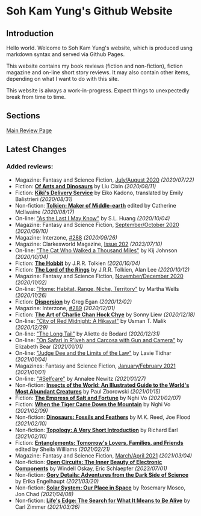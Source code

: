 # Soh Kam Yung's Github Website

## Introduction

Hello world. Welcome to Soh Kam Yung's website, which is produced usng markdown syntax and served via Github Pages.

This website contains my book reviews (fiction and non-fiction), fiction magazine and on-line short story reviews. It may also contain other items, depending on what I want to do with this site.

This website is always a work-in-progress. Expect things to unexpectedly break from time to time.

## Sections

[Main Review Page](reviews/README.md)

## Latest Changes

### Added reviews:
- Magazine: Fantasy and Science Fiction, [July/August 2020](reviews/magazines/FantasyAndScienceFiction/20200722-FSF202007.md) *(2020/07/22)*
- Fiction: [**Of Ants and Dinosaurs**](reviews/fiction/2020/20200811-OfAntsAndDinosaurs.md) by Liu Cixin *(2020/08/11)*
- Fiction: [**Kiki's Delivery Service**](reviews/fiction/2020/20200831-KikiDeliveryService.md) by Eiko Kadono, translated by Emily Balistrieri *(2020/08/31)*
- Non-fiction: [**Tolkien: Maker of Middle-earth**](reviews/nonfiction/2020/20200817-TolkienMakerMiddleEarth.md) edited by Catherine McIlwaine *(2020/08/17)*
- On-line: ["As the Last I May Know"](reviews/online/2020/20201004-AsTheLastIMayKnow.md) by S.L. Huang *(2020/10/04)*
- Magazine: Fantasy and Science Fiction, [September/October 2020](reviews/magazines/FantasyAndScienceFiction/20200910-FSF202009.md) *(2020/09/10)*
- Magazine: Interzone, [#288](reviews/magazines/Interzone/20200926-Interzone288.md) *(2020/09/26)*
- Magazine: Clarkesworld Magazine, [Issue 202](reviews/magazines/Clarkesworld/20230710-Clarkesworld202.md) *(2023/07/10)*
- On-line: ["The Cat Who Walked a Thousand Miles"](reviews/online/2020/20201004-CatWhoWalkedAThousandMiles.md) by Kij Johnson *(2020/10/04)*
- Fiction: [**The Hobbit**](reviews/fiction/2020/20201004-TheHobbit.md) by J.R.R. Tolkien *(2020/10/04)*
- Fiction: [**The Lord of the Rings**](reviews/fiction/2020/20201012-LordOfTheRings.md) by J.R.R. Tolkien, Alan Lee *(2020/10/12)*
- Magazine: Fantasy and Science Fiction, [November/December 2020](reviews/magazines/FantasyAndScienceFiction/20201102-FSF202011.md) *(2020/11/02)*
- On-line: ["Home: Habitat, Range, Niche, Territory"](reviews/online/2020/20201126-HomeHabitatRangeNicheTerritory.md) by Martha Wells *(2020/11/26)*
- Fiction: [**Dispersion**](reviews/fiction/2020/20201202-DIspersion.md) by Greg Egan *(2020/12/02)*
- Magazine: Interzone, [#289](reviews/magazines/Interzone/20201201-Interzone289.md) *(2020/12/01)*
- Fiction: [**The Art of Charlie Chan Hock Chye**](reviews/fiction/2020/20201218-ArtCharlieChan.md) by Sonny Liew *(2020/12/18)*
- On-line: ["City of Red Midnight: A Hikayat"](reviews/online/2020/20201229-CityRedMidnight.md) by Usman T. Malik *(2020/12/29)*
- On-line: ["The Long Tail"](reviews/online/2020/20201231-LongTail.md) by Aliette de Bodard *(2020/12/31)*
- On-line: ["On Safari in R'lyeh and Carcosa with Gun and Camera"](reviews/online/2021/20210101-OnSafariInRlyeh.md) by Elizabeth Bear *(2021/01/01)*
- On-line: ["Judge Dee and the Limits of the Law"](reviews/online/2021/20210104-JudgeDeeLimitsLaw.md) by Lavie Tidhar *(2021/01/04)*
- Magazines: Fantasy and Science Fiction, [January/February 2021](reviews/magazines/FantasyAndScienceFiction/20210101-FSF202101.md) *(2021/01/01)*
- On-line: ["#Selfcare"](reviews/online/2021/20210127-Selfcare.md) by Annalee Newitz *(2021/01/27)*
- Non-fiction: [**Insects of the World: An Illustrated Guide to the World's Most Abundant Creatures**](reviews/nonfiction/2021/20210115-InsectsOfTheWorld.md) by Paul Zborowski *(2021/01/15)*
- Fiction: [**The Empress of Salt and Fortune**](reviews/fiction/2021/20210207-EmpressSaltFortune.md) by Nghi Vo *(2021/02/07)*
- Fiction: [**When the Tiger Came Down the Mountain**](reviews/fiction/2021/20210209-WhenTigerCameDownMountain.md) by Nghi Vo *(2021/02/09)*
- Non-fiction: [**Dinosaurs: Fossils and Feathers**](reviews/nonfiction/2021/20210210-DinosaursFossilsFeathers.md) by M.K. Reed, Joe Flood *(2021/02/10)*
- Non-fiction: [**Topology: A Very Short Introduction**](reviews/nonfiction/2021/20210210-TopologyVeryShortIntroduction.md) by Richard Earl *(2021/02/10)*
- Fiction: [**Entanglements: Tomorrow's Lovers, Families, and Friends**](reviews/fiction/2021/20210221-Entanglements.md) edited by Sheila Williams *(2021/02/21)*
- Magazine: Fantasy and Science Fiction, [March/April 2021](reviews/magazines/FantasyAndScienceFiction/20210304-FSF202103.md) *(2021/03/04)*
- Non-fiction: [**Open Circuits: The Inner Beauty of Electronic Components**](reviews/nonfiction/2023/20230701-OpenCircuits.md) by Windell Oskay, Eric Schlaepfer *(2023/07/01)*
- Non-fiction: [**Gory Details: Adventures from the Dark Side of Science**](reviews/nonfiction/2021/20210320-GoryDetails.md) by Erika Engelhaupt *(2021/03/20)*
- Non-fiction: [**Solar System: Our Place in Space**](reviews/nonfiction/2021/20210408-SolarSystemOurPlaceInSpace.md) by Rosemary Mosco, Jon Chad *(2021/04/08)*
- Non-fiction: [**Life's Edge: The Search for What It Means to Be Alive**](reviews/nonfiction/2021/20210326-LifeEdge.md) by Carl Zimmer *(2021/03/26)*
